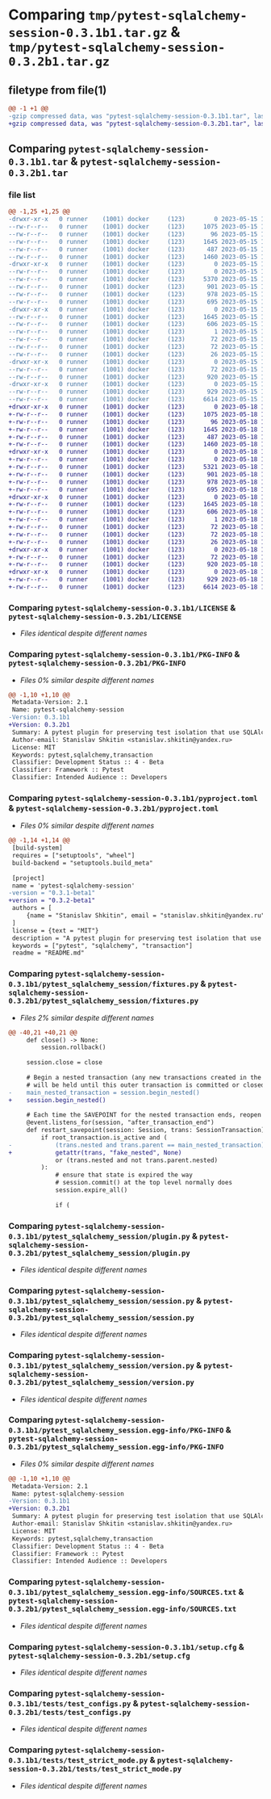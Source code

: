 # Comparing `tmp/pytest-sqlalchemy-session-0.3.1b1.tar.gz` & `tmp/pytest-sqlalchemy-session-0.3.2b1.tar.gz`

## filetype from file(1)

```diff
@@ -1 +1 @@
-gzip compressed data, was "pytest-sqlalchemy-session-0.3.1b1.tar", last modified: Mon May 15 19:54:29 2023, max compression
+gzip compressed data, was "pytest-sqlalchemy-session-0.3.2b1.tar", last modified: Thu May 18 13:38:53 2023, max compression
```

## Comparing `pytest-sqlalchemy-session-0.3.1b1.tar` & `pytest-sqlalchemy-session-0.3.2b1.tar`

### file list

```diff
@@ -1,25 +1,25 @@
-drwxr-xr-x   0 runner    (1001) docker     (123)        0 2023-05-15 19:54:29.826231 pytest-sqlalchemy-session-0.3.1b1/
--rw-r--r--   0 runner    (1001) docker     (123)     1075 2023-05-15 19:54:20.000000 pytest-sqlalchemy-session-0.3.1b1/LICENSE
--rw-r--r--   0 runner    (1001) docker     (123)       96 2023-05-15 19:54:20.000000 pytest-sqlalchemy-session-0.3.1b1/MANIFEST.in
--rw-r--r--   0 runner    (1001) docker     (123)     1645 2023-05-15 19:54:29.826231 pytest-sqlalchemy-session-0.3.1b1/PKG-INFO
--rw-r--r--   0 runner    (1001) docker     (123)      487 2023-05-15 19:54:20.000000 pytest-sqlalchemy-session-0.3.1b1/README.md
--rw-r--r--   0 runner    (1001) docker     (123)     1460 2023-05-15 19:54:20.000000 pytest-sqlalchemy-session-0.3.1b1/pyproject.toml
-drwxr-xr-x   0 runner    (1001) docker     (123)        0 2023-05-15 19:54:29.826231 pytest-sqlalchemy-session-0.3.1b1/pytest_sqlalchemy_session/
--rw-r--r--   0 runner    (1001) docker     (123)        0 2023-05-15 19:54:20.000000 pytest-sqlalchemy-session-0.3.1b1/pytest_sqlalchemy_session/__init__.py
--rw-r--r--   0 runner    (1001) docker     (123)     5370 2023-05-15 19:54:20.000000 pytest-sqlalchemy-session-0.3.1b1/pytest_sqlalchemy_session/fixtures.py
--rw-r--r--   0 runner    (1001) docker     (123)      901 2023-05-15 19:54:20.000000 pytest-sqlalchemy-session-0.3.1b1/pytest_sqlalchemy_session/plugin.py
--rw-r--r--   0 runner    (1001) docker     (123)      978 2023-05-15 19:54:20.000000 pytest-sqlalchemy-session-0.3.1b1/pytest_sqlalchemy_session/session.py
--rw-r--r--   0 runner    (1001) docker     (123)      695 2023-05-15 19:54:20.000000 pytest-sqlalchemy-session-0.3.1b1/pytest_sqlalchemy_session/version.py
-drwxr-xr-x   0 runner    (1001) docker     (123)        0 2023-05-15 19:54:29.826231 pytest-sqlalchemy-session-0.3.1b1/pytest_sqlalchemy_session.egg-info/
--rw-r--r--   0 runner    (1001) docker     (123)     1645 2023-05-15 19:54:29.000000 pytest-sqlalchemy-session-0.3.1b1/pytest_sqlalchemy_session.egg-info/PKG-INFO
--rw-r--r--   0 runner    (1001) docker     (123)      606 2023-05-15 19:54:29.000000 pytest-sqlalchemy-session-0.3.1b1/pytest_sqlalchemy_session.egg-info/SOURCES.txt
--rw-r--r--   0 runner    (1001) docker     (123)        1 2023-05-15 19:54:29.000000 pytest-sqlalchemy-session-0.3.1b1/pytest_sqlalchemy_session.egg-info/dependency_links.txt
--rw-r--r--   0 runner    (1001) docker     (123)       72 2023-05-15 19:54:29.000000 pytest-sqlalchemy-session-0.3.1b1/pytest_sqlalchemy_session.egg-info/entry_points.txt
--rw-r--r--   0 runner    (1001) docker     (123)       72 2023-05-15 19:54:29.000000 pytest-sqlalchemy-session-0.3.1b1/pytest_sqlalchemy_session.egg-info/requires.txt
--rw-r--r--   0 runner    (1001) docker     (123)       26 2023-05-15 19:54:29.000000 pytest-sqlalchemy-session-0.3.1b1/pytest_sqlalchemy_session.egg-info/top_level.txt
-drwxr-xr-x   0 runner    (1001) docker     (123)        0 2023-05-15 19:54:29.826231 pytest-sqlalchemy-session-0.3.1b1/requirements/
--rw-r--r--   0 runner    (1001) docker     (123)       72 2023-05-15 19:54:20.000000 pytest-sqlalchemy-session-0.3.1b1/requirements/base.txt
--rw-r--r--   0 runner    (1001) docker     (123)      920 2023-05-15 19:54:29.826231 pytest-sqlalchemy-session-0.3.1b1/setup.cfg
-drwxr-xr-x   0 runner    (1001) docker     (123)        0 2023-05-15 19:54:29.826231 pytest-sqlalchemy-session-0.3.1b1/tests/
--rw-r--r--   0 runner    (1001) docker     (123)      929 2023-05-15 19:54:20.000000 pytest-sqlalchemy-session-0.3.1b1/tests/test_configs.py
--rw-r--r--   0 runner    (1001) docker     (123)     6614 2023-05-15 19:54:20.000000 pytest-sqlalchemy-session-0.3.1b1/tests/test_strict_mode.py
+drwxr-xr-x   0 runner    (1001) docker     (123)        0 2023-05-18 13:38:53.539015 pytest-sqlalchemy-session-0.3.2b1/
+-rw-r--r--   0 runner    (1001) docker     (123)     1075 2023-05-18 13:38:42.000000 pytest-sqlalchemy-session-0.3.2b1/LICENSE
+-rw-r--r--   0 runner    (1001) docker     (123)       96 2023-05-18 13:38:42.000000 pytest-sqlalchemy-session-0.3.2b1/MANIFEST.in
+-rw-r--r--   0 runner    (1001) docker     (123)     1645 2023-05-18 13:38:53.539015 pytest-sqlalchemy-session-0.3.2b1/PKG-INFO
+-rw-r--r--   0 runner    (1001) docker     (123)      487 2023-05-18 13:38:42.000000 pytest-sqlalchemy-session-0.3.2b1/README.md
+-rw-r--r--   0 runner    (1001) docker     (123)     1460 2023-05-18 13:38:42.000000 pytest-sqlalchemy-session-0.3.2b1/pyproject.toml
+drwxr-xr-x   0 runner    (1001) docker     (123)        0 2023-05-18 13:38:53.535015 pytest-sqlalchemy-session-0.3.2b1/pytest_sqlalchemy_session/
+-rw-r--r--   0 runner    (1001) docker     (123)        0 2023-05-18 13:38:42.000000 pytest-sqlalchemy-session-0.3.2b1/pytest_sqlalchemy_session/__init__.py
+-rw-r--r--   0 runner    (1001) docker     (123)     5321 2023-05-18 13:38:42.000000 pytest-sqlalchemy-session-0.3.2b1/pytest_sqlalchemy_session/fixtures.py
+-rw-r--r--   0 runner    (1001) docker     (123)      901 2023-05-18 13:38:42.000000 pytest-sqlalchemy-session-0.3.2b1/pytest_sqlalchemy_session/plugin.py
+-rw-r--r--   0 runner    (1001) docker     (123)      978 2023-05-18 13:38:42.000000 pytest-sqlalchemy-session-0.3.2b1/pytest_sqlalchemy_session/session.py
+-rw-r--r--   0 runner    (1001) docker     (123)      695 2023-05-18 13:38:42.000000 pytest-sqlalchemy-session-0.3.2b1/pytest_sqlalchemy_session/version.py
+drwxr-xr-x   0 runner    (1001) docker     (123)        0 2023-05-18 13:38:53.535015 pytest-sqlalchemy-session-0.3.2b1/pytest_sqlalchemy_session.egg-info/
+-rw-r--r--   0 runner    (1001) docker     (123)     1645 2023-05-18 13:38:53.000000 pytest-sqlalchemy-session-0.3.2b1/pytest_sqlalchemy_session.egg-info/PKG-INFO
+-rw-r--r--   0 runner    (1001) docker     (123)      606 2023-05-18 13:38:53.000000 pytest-sqlalchemy-session-0.3.2b1/pytest_sqlalchemy_session.egg-info/SOURCES.txt
+-rw-r--r--   0 runner    (1001) docker     (123)        1 2023-05-18 13:38:53.000000 pytest-sqlalchemy-session-0.3.2b1/pytest_sqlalchemy_session.egg-info/dependency_links.txt
+-rw-r--r--   0 runner    (1001) docker     (123)       72 2023-05-18 13:38:53.000000 pytest-sqlalchemy-session-0.3.2b1/pytest_sqlalchemy_session.egg-info/entry_points.txt
+-rw-r--r--   0 runner    (1001) docker     (123)       72 2023-05-18 13:38:53.000000 pytest-sqlalchemy-session-0.3.2b1/pytest_sqlalchemy_session.egg-info/requires.txt
+-rw-r--r--   0 runner    (1001) docker     (123)       26 2023-05-18 13:38:53.000000 pytest-sqlalchemy-session-0.3.2b1/pytest_sqlalchemy_session.egg-info/top_level.txt
+drwxr-xr-x   0 runner    (1001) docker     (123)        0 2023-05-18 13:38:53.535015 pytest-sqlalchemy-session-0.3.2b1/requirements/
+-rw-r--r--   0 runner    (1001) docker     (123)       72 2023-05-18 13:38:42.000000 pytest-sqlalchemy-session-0.3.2b1/requirements/base.txt
+-rw-r--r--   0 runner    (1001) docker     (123)      920 2023-05-18 13:38:53.539015 pytest-sqlalchemy-session-0.3.2b1/setup.cfg
+drwxr-xr-x   0 runner    (1001) docker     (123)        0 2023-05-18 13:38:53.539015 pytest-sqlalchemy-session-0.3.2b1/tests/
+-rw-r--r--   0 runner    (1001) docker     (123)      929 2023-05-18 13:38:42.000000 pytest-sqlalchemy-session-0.3.2b1/tests/test_configs.py
+-rw-r--r--   0 runner    (1001) docker     (123)     6614 2023-05-18 13:38:42.000000 pytest-sqlalchemy-session-0.3.2b1/tests/test_strict_mode.py
```

### Comparing `pytest-sqlalchemy-session-0.3.1b1/LICENSE` & `pytest-sqlalchemy-session-0.3.2b1/LICENSE`

 * *Files identical despite different names*

### Comparing `pytest-sqlalchemy-session-0.3.1b1/PKG-INFO` & `pytest-sqlalchemy-session-0.3.2b1/PKG-INFO`

 * *Files 0% similar despite different names*

```diff
@@ -1,10 +1,10 @@
 Metadata-Version: 2.1
 Name: pytest-sqlalchemy-session
-Version: 0.3.1b1
+Version: 0.3.2b1
 Summary: A pytest plugin for preserving test isolation that use SQLAlchemy.
 Author-email: Stanislav Shkitin <stanislav.shkitin@yandex.ru>
 License: MIT
 Keywords: pytest,sqlalchemy,transaction
 Classifier: Development Status :: 4 - Beta
 Classifier: Framework :: Pytest
 Classifier: Intended Audience :: Developers
```

### Comparing `pytest-sqlalchemy-session-0.3.1b1/pyproject.toml` & `pytest-sqlalchemy-session-0.3.2b1/pyproject.toml`

 * *Files 0% similar despite different names*

```diff
@@ -1,14 +1,14 @@
 [build-system]
 requires = ["setuptools", "wheel"]
 build-backend = "setuptools.build_meta"
 
 [project]
 name = 'pytest-sqlalchemy-session'
-version = "0.3.1-beta1"
+version = "0.3.2-beta1"
 authors = [
     {name = "Stanislav Shkitin", email = "stanislav.shkitin@yandex.ru"},
 ]
 license = {text = "MIT"}
 description = "A pytest plugin for preserving test isolation that use SQLAlchemy."
 keywords = ["pytest", "sqlalchemy", "transaction"]
 readme = "README.md"
```

### Comparing `pytest-sqlalchemy-session-0.3.1b1/pytest_sqlalchemy_session/fixtures.py` & `pytest-sqlalchemy-session-0.3.2b1/pytest_sqlalchemy_session/fixtures.py`

 * *Files 2% similar despite different names*

```diff
@@ -40,21 +40,21 @@
     def close() -> None:
         session.rollback()
 
     session.close = close
 
     # Begin a nested transaction (any new transactions created in the codebase
     # will be held until this outer transaction is committed or closed)
-    main_nested_transaction = session.begin_nested()
+    session.begin_nested()
 
     # Each time the SAVEPOINT for the nested transaction ends, reopen it
     @event.listens_for(session, "after_transaction_end")
     def restart_savepoint(session: Session, trans: SessionTransaction) -> None:
         if root_transaction.is_active and (
-            (trans.nested and trans.parent == main_nested_transaction)
+            getattr(trans, "fake_nested", None)
             or (trans.nested and not trans.parent.nested)
         ):
             # ensure that state is expired the way
             # session.commit() at the top level normally does
             session.expire_all()
 
             if (
```

### Comparing `pytest-sqlalchemy-session-0.3.1b1/pytest_sqlalchemy_session/plugin.py` & `pytest-sqlalchemy-session-0.3.2b1/pytest_sqlalchemy_session/plugin.py`

 * *Files identical despite different names*

### Comparing `pytest-sqlalchemy-session-0.3.1b1/pytest_sqlalchemy_session/session.py` & `pytest-sqlalchemy-session-0.3.2b1/pytest_sqlalchemy_session/session.py`

 * *Files identical despite different names*

### Comparing `pytest-sqlalchemy-session-0.3.1b1/pytest_sqlalchemy_session/version.py` & `pytest-sqlalchemy-session-0.3.2b1/pytest_sqlalchemy_session/version.py`

 * *Files identical despite different names*

### Comparing `pytest-sqlalchemy-session-0.3.1b1/pytest_sqlalchemy_session.egg-info/PKG-INFO` & `pytest-sqlalchemy-session-0.3.2b1/pytest_sqlalchemy_session.egg-info/PKG-INFO`

 * *Files 0% similar despite different names*

```diff
@@ -1,10 +1,10 @@
 Metadata-Version: 2.1
 Name: pytest-sqlalchemy-session
-Version: 0.3.1b1
+Version: 0.3.2b1
 Summary: A pytest plugin for preserving test isolation that use SQLAlchemy.
 Author-email: Stanislav Shkitin <stanislav.shkitin@yandex.ru>
 License: MIT
 Keywords: pytest,sqlalchemy,transaction
 Classifier: Development Status :: 4 - Beta
 Classifier: Framework :: Pytest
 Classifier: Intended Audience :: Developers
```

### Comparing `pytest-sqlalchemy-session-0.3.1b1/pytest_sqlalchemy_session.egg-info/SOURCES.txt` & `pytest-sqlalchemy-session-0.3.2b1/pytest_sqlalchemy_session.egg-info/SOURCES.txt`

 * *Files identical despite different names*

### Comparing `pytest-sqlalchemy-session-0.3.1b1/setup.cfg` & `pytest-sqlalchemy-session-0.3.2b1/setup.cfg`

 * *Files identical despite different names*

### Comparing `pytest-sqlalchemy-session-0.3.1b1/tests/test_configs.py` & `pytest-sqlalchemy-session-0.3.2b1/tests/test_configs.py`

 * *Files identical despite different names*

### Comparing `pytest-sqlalchemy-session-0.3.1b1/tests/test_strict_mode.py` & `pytest-sqlalchemy-session-0.3.2b1/tests/test_strict_mode.py`

 * *Files identical despite different names*

